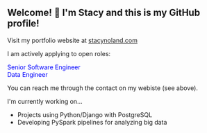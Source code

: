 ## Welcome! 👋 I'm Stacy and this is my GitHub profile!

Visit my portfolio website at <a href="https://stacynoland.com" target="_blank">stacynoland.com</a>

I am actively applying to open roles:
<p style="color:blue">
  Senior Software Engineer<br>
  Data Engineer
</p>

You can reach me through the contact on my webiste (see above).

I'm currently working on...
- Projects using Python/Django with PostgreSQL
- Developing PySpark pipelines for analyzing big data

<!--
**stacynoland/stacynoland** is a ✨ _special_ ✨ repository because its `README.md` (this file) appears on your GitHub profile.

Here are some ideas to get you started:

- 🔭 I’m currently working on ...
- 🌱 I’m currently learning ...
- 👯 I’m looking to collaborate on ...
- 🤔 I’m looking for help with ...
- 💬 Ask me about ...
- 📫 How to reach me: ...
- 😄 Pronouns: ...
- ⚡ Fun fact: ...
-->
